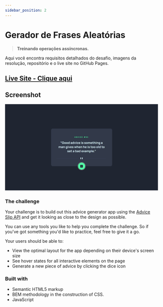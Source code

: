 ```yaml
---
sidebar_position: 2
---
```


# Gerador de Frases Aleatórias

> **Treinando operações assíncronas.**

Aqui você encontra requisitos detalhados do desafio, imagens da resolução, repositório e o live site no GitHub Pages.

## [**Live Site - Clique aqui**](https://lucaspicinini.github.io/front-end-mentor-challenges/advice-generator-app-main)

## Screenshot

![](./img/advice-generator-app.jpg)

### The challenge

Your challenge is to build out this advice generator app using the [Advice Slip API](https://api.adviceslip.com) and get it looking as close to the design as possible.

You can use any tools you like to help you complete the challenge. So if you've got something you'd like to practice, feel free to give it a go.

Your users should be able to:

- View the optimal layout for the app depending on their device's screen size
- See hover states for all interactive elements on the page
- Generate a new piece of advice by clicking the dice icon

### Built with

- Semantic HTML5 markup
- BEM methodology in the construction of CSS.
- JavaScript
